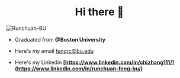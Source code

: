 <!--
**Runchuan-BU/Runchuan-BU** is a ✨ _special_ ✨ repository because its `README.md` (this file) appears on your GitHub profile.

Here are some ideas to get you started:

- 🔭 I’m currently working on ...
- 🌱 I’m currently learning ...
- 👯 I’m looking to collaborate on ...
- 🤔 I’m looking for help with ...
- 💬 Ask me about ...
- 📫 How to reach me: ...
- 😄 Pronouns: ...
- ⚡ Fun fact: ...
-->
<h1 align="center">Hi there 👋</h1>
<p align="left"> <img src="https://komarev.com/ghpvc/?username=Runchuan-BU&label=Profile%20views&color=0e75b6&style=flat" alt="Runchuan-BU" /> </p>

- Graduated from **@Boston University**

- Here's my email [fengrc@bu.edu](fengrc@bu.edu)

- Here's my Linkedin **[https://www.linkedin.com/in/chizhang111/](https://www.linkedin.com/in/runchuan-feng-bu/)**



